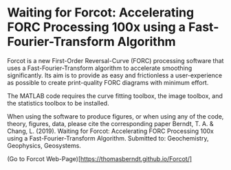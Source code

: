 # Waiting for Forcot: Accelerating FORC Processing 100x using a Fast-Fourier-Transform Algorithm

Forcot is a new First-Order Reversal-Curve (FORC) processing software that uses a Fast-Fourier-Transform algorithm to accelerate smoothing significantly. Its aim is to provide as easy and frictionless a user-experience as possible to create print-quality FORC diagrams with minimum effort. 

The MATLAB code requires the curve fitting toolbox, the image toolbox, and the statistics toolbox to be installed.

When using the software to produce figures, or when using any of the code, theory, figures, data, please cite the corresponding paper 
Berndt, T. A. & Chang, L. (2019). Waiting for Forcot: Accelerating FORC Processing 100x using a Fast-Fourier-Transform Algorithm. Submitted to: Geochemistry, Geophysics, Geosystems.

(Go to Forcot Web-Page)[https://thomasberndt.github.io/Forcot/]